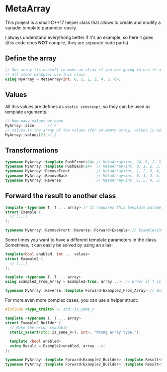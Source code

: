 # MetaArray
This project is a small C++17 helper class that allows to create and modify a variadic template parameter easily.

I always understand everythong better if it's an example, so here it goes (this code does **NOT** compile, they are separate code parts)

## Define the array
```cpp
// Our array (is usefull to make an alias if you are going to use it a lot [like here])
// All other examples use this class
using MyArray = MetaArray<int, 0, 1, 2, 3, 4, 5, 6>;
```

## Values
All this values are defines as `static constexpr`, so they can be used as template arguments.
```cpp
// How many values we have
MyArray::size      // 7
// values is the array of the values (for an empty array, values is nullptr)
MyArray::values[2] // 2
```

## Transformations
```cpp
typename MyArray::template PushFront<24> // MetaArray<int, 24, 0, 1, 2, 3, 4, 5, 6>
typename MyArray::template PushBack<24>  // MetaArray<int, 0, 1, 2, 3, 4, 5, 6, 24>
typename MyArray::RemoveFront            // MetaArray<int, 1, 2, 3, 4, 5, 6>
typename MyArray::RemoveBack             // MetaArray<int, 0, 1, 2, 3, 4, 5>
typename MyArray::Reverse                // MetaArray<int, 6, 5, 4, 3, 2, 1, 0>
```

## Forward the result to another class
```cpp
template <typename T, T ... array> // It requires this template parameters
struct Example {
  // [...]
};

typename MyArray::RemoveFront::Reverse::Forward<Example> // Example<int, 6, 5, 4, 3, 2, 1>
```
Some times you want to have a different template parameters in the class. Sometimes, it can easily be solved by using an alias:
```cpp
template<bool enabled, int ... values>
struct Example2 {
  // [...]
};

template <typename T, T ... array>
using Example2_From_Array = Example2<true, array...>; // Error if T is not int

typename MyArray::Reverse::template Forward<Example2_From_Array> // Example2<true, 6, 5, 4, 3, 2, 1, 0>
```
For more even more complex cases, you can use a helper struct:
```cpp
#include <type_traits> // std::is_same_v

template <typename T, T ... array>
struct Example2_Builder {
  // Make the error readable
  static_assert(std::is_same_v<T, int>, "Wrong array type.");
  
  template <bool enabled>
  using Result = Example2<enabled, array...>;
};

typename MyArray::template Forward<Example2_Builder>::template Result<true> // Example2<true, 0, 1, 2, 3, 4, 5, 6>
typename MyArray::template Forward<Example2_Builder>::template Result<false> // Example2<false, 0, 1, 2, 3, 4, 5, 6>
```
